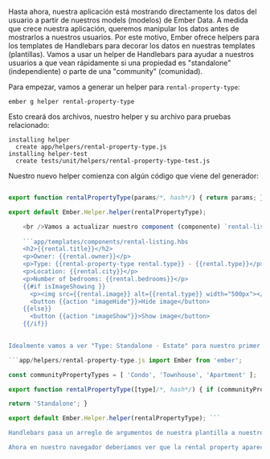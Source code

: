 Hasta ahora, nuestra aplicación está mostrando directamente los datos del usuario a partir de nuestros models (modelos) de Ember Data. A medida que crece nuestra aplicación, queremos manipular los datos antes de mostrarlos a nuestros usuarios. Por este motivo, Ember ofrece helpers para los templates de Handlebars para decorar los datos en nuestras templates (plantillas). Vamos a usar un helper de Handlebars para ayudar a nuestros usuarios a que vean rápidamente si una propiedad es "standalone" (independiente) o parte de una "community" (comunidad).

Para empezar, vamos a generar un helper para `rental-property-type`:

```shell
ember g helper rental-property-type
```

Esto creará dos archivos, nuestro helper y su archivo para pruebas relacionado:

```shell
installing helper
  create app/helpers/rental-property-type.js
installing helper-test
  create tests/unit/helpers/rental-property-type-test.js
```

Nuestro nuevo helper comienza con algún código que viene del generador:

```app/helpers/rental-property-type.js import Ember from 'ember';

export function rentalPropertyType(params/*, hash*/) { return params; }

export default Ember.Helper.helper(rentalPropertyType);

    <br />Vamos a actualizar nuestro component (componente) `rental-listing` para utilizar nuestro nuevo helper y pasarle `rental.type`:
    
    ```app/templates/components/rental-listing.hbs
    <h2>{{rental.title}}</h2>
    <p>Owner: {{rental.owner}}</p>
    <p>Type: {{rental-property-type rental.type}} - {{rental.type}}</p>
    <p>Location: {{rental.city}}</p>
    <p>Number of bedrooms: {{rental.bedrooms}}</p>
    {{#if isImageShowing }}
      <p><img src={{rental.image}} alt={{rental.type}} width="500px"></p>
      <button {{action "imageHide"}}>Hide image</button>
    {{else}}
      <button {{action "imageShow"}}>Show image</button>
    {{/if}}
    

Idealmente vamos a ver "Type: Standalone - Estate" para nuestro primer rental property. En cambio, template helper por defecto retorna los valores de `rental.type`. Vamos a actualizar nuestro helper para ver si existe una property en un arreglo de `communityPropertyTypes`, si así, retornará `'Community'` o `'Standalone'`:

```app/helpers/rental-property-type.js import Ember from 'ember';

const communityPropertyTypes = [ 'Condo', 'Townhouse', 'Apartment' ];

export function rentalPropertyType([type]/*, hash*/) { if (communityPropertyTypes.contains(type)) { return 'Community'; }

return 'Standalone'; }

export default Ember.Helper.helper(rentalPropertyType); ```

Handlebars pasa un arreglo de argumentos de nuestra plantilla a nuestro helper. Estamos utilizando desestructuración de ES2015 para obtener el primer elemento de la matriz y llamarlo `tipo`. Así podremos comprobar si `type`. existe en nuestro arreglo de `communityPropertyTypes`.

Ahora en nuestro navegador deberíamos ver que la rental property aparece como "Standalone", mientras que los otros dos aparecen como "Community".